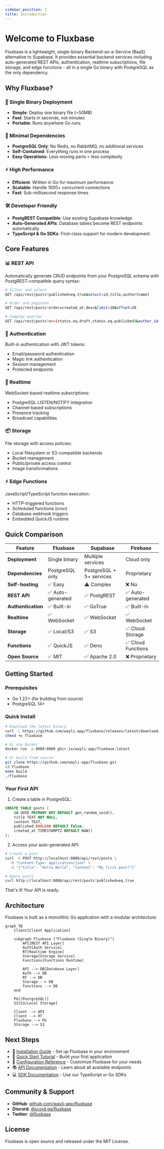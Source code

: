 ```yaml
---
sidebar_position: 1
title: Introduction
---
```


# Welcome to Fluxbase

Fluxbase is a lightweight, single-binary Backend-as-a-Service (BaaS) alternative to Supabase. It provides essential backend services including auto-generated REST APIs, authentication, realtime subscriptions, file storage, and edge functions - all in a single Go binary with PostgreSQL as the only dependency.

## Why Fluxbase?

### 🚀 Single Binary Deployment

- **Simple**: Deploy one binary file (~50MB)
- **Fast**: Starts in seconds, not minutes
- **Portable**: Runs anywhere Go runs

### 🔧 Minimal Dependencies

- **PostgreSQL Only**: No Redis, no RabbitMQ, no additional services
- **Self-Contained**: Everything runs in one process
- **Easy Operations**: Less moving parts = less complexity

### ⚡ High Performance

- **Efficient**: Written in Go for maximum performance
- **Scalable**: Handle 1000+ concurrent connections
- **Fast**: Sub-millisecond response times

### 🛠️ Developer Friendly

- **PostgREST Compatible**: Use existing Supabase knowledge
- **Auto-Generated APIs**: Database tables become REST endpoints automatically
- **TypeScript & Go SDKs**: First-class support for modern development

## Core Features

### 📊 REST API

Automatically generate CRUD endpoints from your PostgreSQL schema with PostgREST-compatible query syntax:

```bash
# Filter and select
GET /api/rest/posts?published=eq.true&select=id,title,author(name)

# Order and paginate
GET /api/rest/posts?order=created_at.desc&limit=10&offset=20

# Complex queries
GET /api/rest/posts?or=(status.eq.draft,status.eq.published)&author_id=eq.1
```

### 🔐 Authentication

Built-in authentication with JWT tokens:

- Email/password authentication
- Magic link authentication
- Session management
- Protected endpoints

### 📡 Realtime

WebSocket-based realtime subscriptions:

- PostgreSQL LISTEN/NOTIFY integration
- Channel-based subscriptions
- Presence tracking
- Broadcast capabilities

### 📦 Storage

File storage with access policies:

- Local filesystem or S3-compatible backends
- Bucket management
- Public/private access control
- Image transformations

### ⚡ Edge Functions

JavaScript/TypeScript function execution:

- HTTP-triggered functions
- Scheduled functions (cron)
- Database webhook triggers
- Embedded QuickJS runtime

## Quick Comparison

| Feature            | Fluxbase          | Supabase                 | Firebase           |
| ------------------ | ----------------- | ------------------------ | ------------------ |
| **Deployment**     | Single binary     | Multiple services        | Cloud only         |
| **Dependencies**   | PostgreSQL only   | PostgreSQL + 5+ services | Proprietary        |
| **Self-hosting**   | ✅ Easy           | ⚠️ Complex               | ❌ No              |
| **REST API**       | ✅ Auto-generated | ✅ PostgREST             | ✅ Auto-generated  |
| **Authentication** | ✅ Built-in       | ✅ GoTrue                | ✅ Built-in        |
| **Realtime**       | ✅ WebSocket      | ✅ WebSocket             | ✅ WebSocket       |
| **Storage**        | ✅ Local/S3       | ✅ S3                    | ✅ Cloud Storage   |
| **Functions**      | ✅ QuickJS        | ✅ Deno                  | ✅ Cloud Functions |
| **Open Source**    | ✅ MIT            | ✅ Apache 2.0            | ❌ Proprietary     |

## Getting Started

### Prerequisites

- Go 1.22+ (for building from source)
- PostgreSQL 14+

### Quick Install

```bash
# Download the latest binary
curl -L https://github.com/wayli-app/fluxbase/releases/latest/download/fluxbase-linux-amd64 -o fluxbase
chmod +x fluxbase

# Or use Docker
docker run -p 8080:8080 ghcr.io/wayli-app/fluxbase:latest

# Or build from source
git clone https://github.com/wayli-app/fluxbase.git
cd fluxbase
make build
./fluxbase
```

### Your First API

1. Create a table in PostgreSQL:

```sql
CREATE TABLE posts (
    id UUID PRIMARY KEY DEFAULT gen_random_uuid(),
    title TEXT NOT NULL,
    content TEXT,
    published BOOLEAN DEFAULT false,
    created_at TIMESTAMPTZ DEFAULT NOW()
);
```

2. Access your auto-generated API:

```bash
# Create a post
curl -X POST http://localhost:8080/api/rest/posts \
  -H "Content-Type: application/json" \
  -d '{"title": "Hello World", "content": "My first post!"}'

# Query posts
curl http://localhost:8080/api/rest/posts?published=eq.true
```

That's it! Your API is ready.

## Architecture

Fluxbase is built as a monolithic Go application with a modular architecture:

```mermaid
graph TB
    Client[Client Application]

    subgraph Fluxbase ["Fluxbase (Single Binary)"]
        API[REST API Layer]
        Auth[Auth Service]
        RT[Realtime Engine]
        Storage[Storage Service]
        Functions[Functions Runtime]

        API --> DB[Database Layer]
        Auth --> DB
        RT --> DB
        Storage --> DB
        Functions --> DB
    end

    PG[(PostgreSQL)]
    S3[S3/Local Storage]

    Client --> API
    Client --> RT
    Fluxbase --> PG
    Storage --> S3
```

## Next Steps

- 📖 [Installation Guide](getting-started/installation) - Set up Fluxbase in your environment
- 🚀 [Quick Start Tutorial](getting-started/quick-start) - Build your first application
- 🔧 [Configuration Reference](reference/configuration) - Customize Fluxbase for your needs
- 📚 [API Documentation](api/rest) - Learn about all available endpoints
- 💻 [SDK Documentation](sdks/typescript) - Use our TypeScript or Go SDKs

## Community & Support

- **GitHub**: [github.com/wayli-app/fluxbase](https://github.com/wayli-app/fluxbase)
- **Discord**: [discord.gg/fluxbase](https://discord.gg/fluxbase)
- **Twitter**: [@fluxbase](https://twitter.com/fluxbase)

## License

Fluxbase is open source and released under the MIT License.

